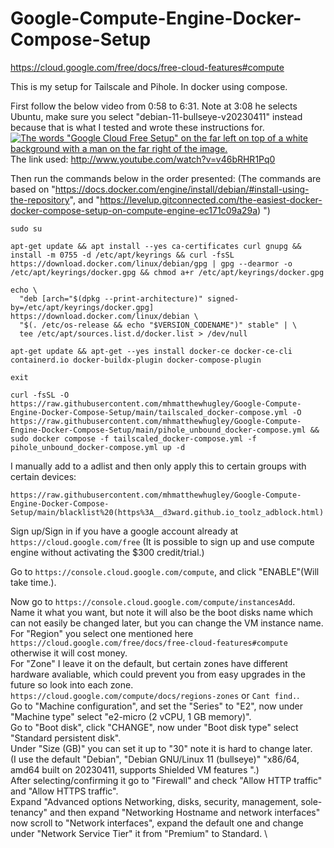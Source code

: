 # Google-Compute-Engine-Docker-Compose-Setup

https://cloud.google.com/free/docs/free-cloud-features#compute

This is my setup for Tailscale and Pihole. In docker using compose.

First follow the below video from 0:58 to 6:31. Note at 3:08 he selects Ubuntu, make sure you select "debian-11-bullseye-v20230411" instead because that is what I tested and wrote these instructions for.
\
[![The words "Google Cloud Free Setup" on the far left on top of a white background with a man on the far right of the image.](http://img.youtube.com/vi/v46bRHR1Pq0/0.jpg)](http://www.youtube.com/watch?v=v46bRHR1Pq0)
\
The link used: http://www.youtube.com/watch?v=v46bRHR1Pq0

Then run the commands below in the order presented: (The commands are based on "https://docs.docker.com/engine/install/debian/#install-using-the-repository", and "https://levelup.gitconnected.com/the-easiest-docker-docker-compose-setup-on-compute-engine-ec171c09a29a)
")

```
sudo su
```
```
apt-get update && apt install --yes ca-certificates curl gnupg && install -m 0755 -d /etc/apt/keyrings && curl -fsSL https://download.docker.com/linux/debian/gpg | gpg --dearmor -o /etc/apt/keyrings/docker.gpg && chmod a+r /etc/apt/keyrings/docker.gpg
```
```
echo \
  "deb [arch="$(dpkg --print-architecture)" signed-by=/etc/apt/keyrings/docker.gpg] https://download.docker.com/linux/debian \
  "$(. /etc/os-release && echo "$VERSION_CODENAME")" stable" | \
  tee /etc/apt/sources.list.d/docker.list > /dev/null
```
```
apt-get update && apt-get --yes install docker-ce docker-ce-cli containerd.io docker-buildx-plugin docker-compose-plugin
```
```
exit
```
```
curl -fsSL -O https://raw.githubusercontent.com/mhmatthewhugley/Google-Compute-Engine-Docker-Compose-Setup/main/tailscaled_docker-compose.yml -O https://raw.githubusercontent.com/mhmatthewhugley/Google-Compute-Engine-Docker-Compose-Setup/main/pihole_unbound_docker-compose.yml && sudo docker compose -f tailscaled_docker-compose.yml -f pihole_unbound_docker-compose.yml up -d
```

I manually add to a adlist and then only apply this to certain groups with certain devices:
```
https://raw.githubusercontent.com/mhmatthewhugley/Google-Compute-Engine-Docker-Compose-Setup/main/blacklist%20(https%3A__d3ward.github.io_toolz_adblock.html)
```

Sign up/Sign in if you have a google account already at ```https://cloud.google.com/free``` (It is possible to sign up and use compute engine without activating the $300 credit/trial.)

Go to ```https://console.cloud.google.com/compute```, and click "ENABLE"(Will take time.).

Now go to ```https://console.cloud.google.com/compute/instancesAdd```.
\
Name it what you want, but note it will also be the boot disks name which can not easily be changed later, but you can change the VM instance name.
\
For "Region" you select one mentioned here ```https://cloud.google.com/free/docs/free-cloud-features#compute``` otherwise it will cost money.
\
For "Zone" I leave it on the default, but certain zones have different hardware avaliable, which could prevent you from easy upgrades in the future so look into each zone. ```https://cloud.google.com/compute/docs/regions-zones``` or ```Cant find.```.
\
Go to "Machine configuration", and set the "Series" to "E2", now under "Machine type" select "e2-micro (2 vCPU, 1 GB memory)".
\
Go to "Boot disk", click "CHANGE", now under "Boot disk type" select "Standard persistent disk".
\
Under "Size (GB)" you can set it up to "30" note it is hard to change later.
\
(I use the default "Debian", "Debian GNU/Linux 11 (bullseye)" "x86/64, amd64 built on 20230411, supports Shielded VM features
".)
\
After selecting/confirming it go to "Firewall" and check "Allow HTTP traffic" and "Allow HTTPS traffic".
\
Expand "Advanced options
Networking, disks, security, management, sole-tenancy" and then expand "Networking
Hostname and network interfaces" now scroll to "Network interfaces", expand the default one and change under "Network Service Tier" it from "Premium" to Standard.
\
